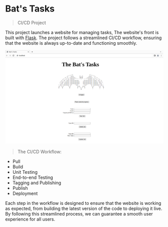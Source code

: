 Bat's Tasks
===

> CI/CD Project

This project launches a website for managing tasks, The website's front is built with [Flask](http://flask.pocoo.org/).
The project follows a streamlined CI/CD workflow, ensuring that the website is always up-to-date and functioning smoothly.


![Alt text](web-image.png)


> The CI/CD Workflow:
- Pull
- Build
- Unit Testing
- End-to-end Testing
- Tagging and Publishing
- Publish
- Deployment  


Each step in the workflow is designed to ensure that the website is working as expected, from building the latest version of the code to deploying it live. 
By following this streamlined process, we can guarantee a smooth user experience for all users.
